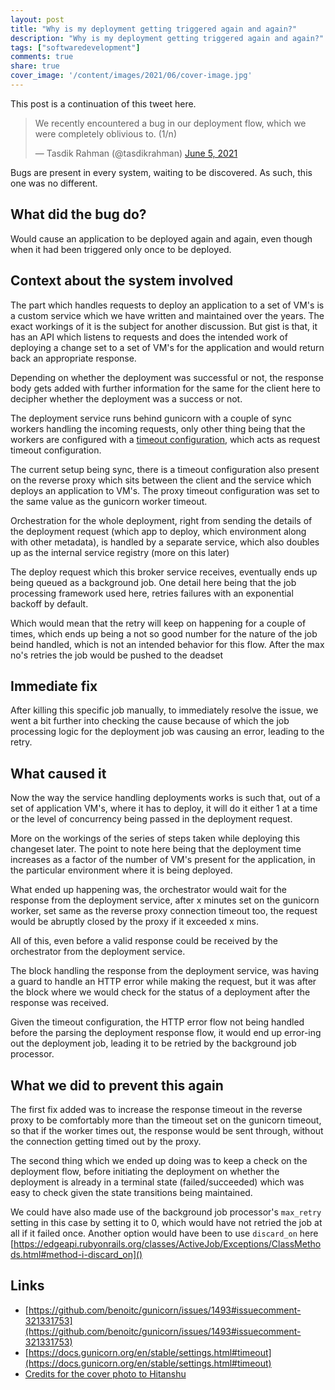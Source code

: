 ```yaml
---
layout: post
title: "Why is my deployment getting triggered again and again?"
description: "Why is my deployment getting triggered again and again?"
tags: ["softwaredevelopment"]
comments: true
share: true
cover_image: '/content/images/2021/06/cover-image.jpg'
---
```


This post is a continuation of this tweet here.

<blockquote class="twitter-tweet"><p lang="en" dir="ltr">We recently encountered a bug in our deployment flow, which we were completely oblivious to. (1/n)</p>&mdash; Tasdik Rahman (@tasdikrahman) <a href="https://twitter.com/tasdikrahman/status/1401225434835001345?ref_src=twsrc%5Etfw">June 5, 2021</a></blockquote> <script async src="https://platform.twitter.com/widgets.js" charset="utf-8"></script>

Bugs are present in every system, waiting to be discovered. As such, this one was no different.

## What did the bug do?

Would cause an application to be deployed again and again, even though when it had been triggered only once to be deployed.

## Context about the system involved

The part which handles requests to deploy an application to a set of VM's is a custom service which we have written and maintained over the years. The exact workings of it is the subject for another discussion. But gist is that, it has an API which listens to requests and does the intended work of deploying a change set to a set of VM's for the application and would return back an appropriate response.

Depending on whether the deployment was successful or not, the response body gets added with further information for the same for the client here to decipher whether the deployment was a success or not.

The deployment service runs behind gunicorn with a couple of sync workers handling the incoming requests, only other thing being that the workers are configured with a [timeout configuration](https://github.com/benoitc/gunicorn/issues/1493#issuecomment-321331753), which acts as request timeout configuration.

The current setup being sync, there is a timeout configuration also present on the reverse proxy which sits between the client and the service which deploys an application to VM's. The proxy timeout configuration was set to the same value as the gunicorn worker timeout.

Orchestration for the whole deployment, right from sending the details of the deployment request (which app to deploy, which environment along with other metadata), is handled by a separate service, which also doubles up as the internal service registry (more on this later)

The deploy request which this broker service receives, eventually ends up being queued as a background job. One detail here being that the job processing framework used here, retries failures with an exponential backoff by default.

Which would mean that the retry will keep on happening for a couple of times, which ends up being a not so good number for the nature of the job beind handled, which is not an intended behavior for this flow. After the max no's retries the job would be pushed to the deadset

## Immediate fix

After killing this specific job manually, to immediately resolve the issue, we went a bit further into checking the cause because of which the job processing logic for the deployment job was causing an error, leading to the retry.

## What caused it

Now the way the service handling deployments works is such that, out of a set of application VM's, where it has to deploy, it will do it either 1 at a time or the level of concurrency being passed in the deployment request.

More on the workings of the series of steps taken while deploying this changeset later. The point to note here being that the deployment time increases as a factor of the number of VM's present for the application, in the particular environment where it is being deployed.

What ended up happening was, the orchestrator would wait for the response from the deployment service, after x minutes set on the gunicorn worker, set same as the reverse proxy connection timeout too, the request would be abruptly closed by the proxy if it exceeded x mins.

All of this, even before a valid response could be received by the orchestrator from the deployment service.

The block handling the response from the deployment service, was having a guard to handle an HTTP error while making the request, but it was after the block where we would check for the status of a deployment after the response was received.

Given the timeout configuration, the HTTP error flow not being handled before the parsing the deployment response flow, it would end up error-ing out the deployment job, leading it to be retried by the background job processor.

## What we did to prevent this again

The first fix added was to increase the response timeout in the reverse proxy to be comfortably more than the timeout set on the gunicorn timeout, so that if the worker times out, the response would be sent through, without the connection getting timed out by the proxy.

The second thing which we ended up doing was to keep a check on the deployment flow, before initiating the deployment on whether the deployment is already in a terminal state (failed/succeeded) which was easy to check given the state transitions being maintained.

We could have also made use of the background job processor's `max_retry` setting in this case by setting it to 0, which would have not retried the job at all if it failed once. Another option would have been to use `discard_on` here [https://edgeapi.rubyonrails.org/classes/ActiveJob/Exceptions/ClassMethods.html#method-i-discard_on]()

## Links

- [https://github.com/benoitc/gunicorn/issues/1493#issuecomment-321331753](https://github.com/benoitc/gunicorn/issues/1493#issuecomment-321331753)
- [https://docs.gunicorn.org/en/stable/settings.html#timeout](https://docs.gunicorn.org/en/stable/settings.html#timeout)
- [Credits for the cover photo to Hitanshu](https://unsplash.com/photos/ZmFjEJq-x9k)
